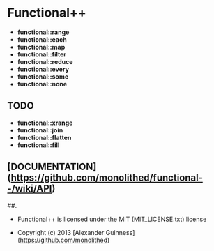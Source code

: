 # Functional++


* **functional::range** <br />
* **functional::each** <br />
* **functional::map** <br />
* **functional::filter** <br />
* **functional::reduce** <br />
* **functional::every** <br />
* **functional::some** <br />
* **functional::none** <br />


## TODO

* **functional::xrange** <br />
* **functional::join** <br />
* **functional::flatten** <br />
* **functional::fill** <br />



## [DOCUMENTATION] (https://github.com/monolithed/functional--/wiki/API)

##.

* Functional++ is licensed under the MIT (MIT_LICENSE.txt) license

* Copyright (c) 2013 [Alexander Guinness] (https://github.com/monolithed)
